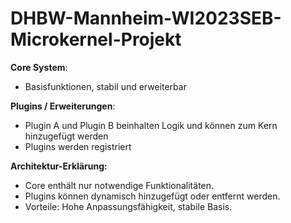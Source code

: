 # DHBW-Mannheim-WI2023SEB-Microkernel-Projekt

**Core System**:
- Basisfunktionen, stabil und erweiterbar

**Plugins / Erweiterungen**:
- Plugin A und Plugin B beinhalten Logik und können zum Kern hinzugefügt werden
- Plugins werden registriert

**Architektur-Erklärung:**
- Core enthält nur notwendige Funktionalitäten.
- Plugins können dynamisch hinzugefügt oder entfernt werden.
- Vorteile: Hohe Anpassungsfähigkeit, stabile Basis.